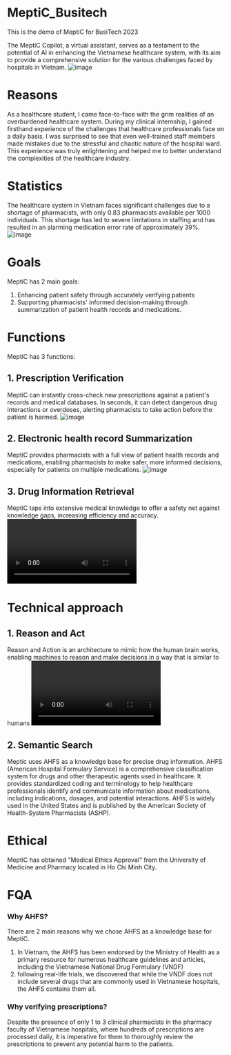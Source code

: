 # MeptiC_Busitech
This is the demo of MeptiC for BusiTech 2023

The MeptiC Copilot, a virtual assistant, serves as a testament to the potential of AI in enhancing the Vietnamese healthcare system, with its aim to provide a comprehensive solution for the various challenges faced by hospitals in Vietnam.
![image](https://user-images.githubusercontent.com/64120343/231550602-9eb14aa0-4273-4e2f-8b25-0623ef112f08.png)

# Reasons
As a healthcare student, I came face-to-face with the grim realities of an overburdened healthcare system. During my clinical internship, I gained firsthand experience of the challenges that healthcare professionals face on a daily basis. I was surprised to see that even well-trained staff members made mistakes due to the stressful and chaotic nature of the hospital ward. This experience was truly enlightening and helped me to better understand the complexities of the healthcare industry.

# Statistics
The healthcare system in Vietnam faces significant challenges due to a shortage of pharmacists, with only 0.83 pharmacists available per 1000 individuals. This shortage has led to severe limitations in staffing and has resulted in an alarming medication error rate of approximately 39%.
![image](https://user-images.githubusercontent.com/64120343/231555161-1783575d-703d-4a1a-afab-a640ea8a53ba.png)

# Goals
MeptiC has 2 main goals:
1. Enhancing patient safety through accurately verifying patients
2. Supporting pharmacists' informed decision-making through summarization of patient health records and medications.

# Functions
MeptiC has 3 functions:
## 1. Prescription Verification
MeptiC can instantly cross-check new prescriptions against a patient's records and medical databases.
In seconds, it can detect dangerous drug interactions or overdoses, alerting pharmacists to take action before the patient is harmed.
![image](https://user-images.githubusercontent.com/64120343/231552700-03636062-4c8c-4f25-a0ca-3adca8827634.png)

## 2. Electronic health record Summarization
MeptiC provides pharmacists with a full view of patient health records and medications, enabling pharmacists to make safer, more informed decisions, especially for patients on multiple medications.
![image](https://user-images.githubusercontent.com/64120343/231558649-d1ae98b2-8011-4ab7-9c23-b63e2b0f99ac.png)

## 3. Drug Information Retrieval
MeptiC taps into extensive medical knowledge to offer a safety net against knowledge gaps, increasing efficiency and accuracy.
<video src="https://user-images.githubusercontent.com/64120343/231561115-22384a46-ab7d-4e63-8f17-008dc8cdc843.mp4"></video>


# Technical approach
## 1. Reason and Act
Reason and Action is an architecture to mimic how the human brain works, enabling machines to reason and make decisions in a way that is similar to humans
<video src="https://user-images.githubusercontent.com/64120343/231564754-7f63d373-2db6-4e91-a431-a2cfbb55935d.mp4"></video>

## 2. Semantic Search
Meptic uses AHFS as a knowledge base for precise drug information.
AHFS (American Hospital Formulary Service) is a comprehensive classification system for drugs and other therapeutic agents used in healthcare. It provides standardized coding and terminology to help healthcare professionals identify and communicate information about medications, including indications, dosages, and potential interactions. AHFS is widely used in the United States and is published by the American Society of Health-System Pharmacists (ASHP).

# Ethical
MeptiC has obtained "Medical Ethics Approval" from the University of Medicine and Pharmacy located in Ho Chi Minh City.

# FQA
### Why AHFS?
There are 2 main reasons why we chose AHFS as a knowledge base for MeptiC.
1. In Vietnam, the AHFS has been endorsed by the Ministry of Health as a primary resource for numerous healthcare guidelines and articles, including the Vietnamese National Drug Formulary (VNDF)
2. following real-life trials, we discovered that while the VNDF does not include several drugs that are commonly used in Vietnamese hospitals, the AHFS contains them all.

### Why verifying prescriptions?
Despite the presence of only 1 to 3 clinical pharmacists in the pharmacy faculty of Vietnamese hospitals, where hundreds of prescriptions are processed daily, it is imperative for them to thoroughly review the prescriptions to prevent any potential harm to the patients.
